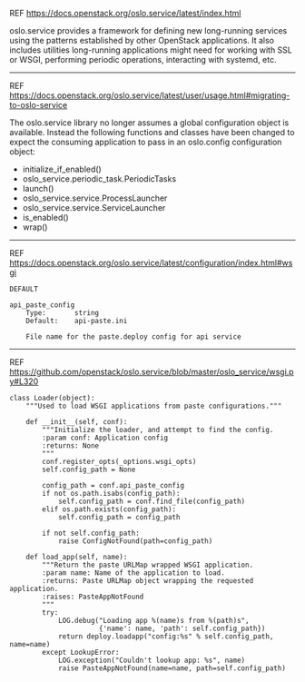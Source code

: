 REF https://docs.openstack.org/oslo.service/latest/index.html

oslo.service provides a framework for defining new long-running services using the patterns established by other OpenStack applications. It also includes utilities long-running applications might need for working with SSL or WSGI, performing periodic operations, interacting with systemd, etc.

---

REF https://docs.openstack.org/oslo.service/latest/user/usage.html#migrating-to-oslo-service

The oslo.service library no longer assumes a global configuration object is available. Instead the following functions and classes have been changed to expect the consuming application to pass in an oslo.config configuration object:

* initialize_if_enabled()
* oslo_service.periodic_task.PeriodicTasks
* launch()
* oslo_service.service.ProcessLauncher
* oslo_service.service.ServiceLauncher
* is_enabled()
* wrap()

---

REF https://docs.openstack.org/oslo.service/latest/configuration/index.html#wsgi

```
DEFAULT

api_paste_config
    Type:       string
    Default:    api-paste.ini

    File name for the paste.deploy config for api service
```

---

REF https://github.com/openstack/oslo.service/blob/master/oslo_service/wsgi.py#L320

```
class Loader(object):
    """Used to load WSGI applications from paste configurations."""

    def __init__(self, conf):
        """Initialize the loader, and attempt to find the config.
        :param conf: Application config
        :returns: None
        """
        conf.register_opts(_options.wsgi_opts)
        self.config_path = None

        config_path = conf.api_paste_config
        if not os.path.isabs(config_path):
            self.config_path = conf.find_file(config_path)
        elif os.path.exists(config_path):
            self.config_path = config_path

        if not self.config_path:
            raise ConfigNotFound(path=config_path)

    def load_app(self, name):
        """Return the paste URLMap wrapped WSGI application.
        :param name: Name of the application to load.
        :returns: Paste URLMap object wrapping the requested application.
        :raises: PasteAppNotFound
        """
        try:
            LOG.debug("Loading app %(name)s from %(path)s",
                      {'name': name, 'path': self.config_path})
            return deploy.loadapp("config:%s" % self.config_path, name=name)
        except LookupError:
            LOG.exception("Couldn't lookup app: %s", name)
            raise PasteAppNotFound(name=name, path=self.config_path)
```
